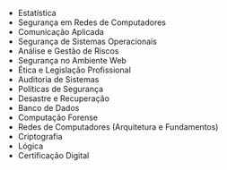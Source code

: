 - Estatística
- Segurança em Redes de Computadores
- Comunicação Aplicada
- Segurança de Sistemas Operacionais
- Análise e Gestão de Riscos
- Segurança no Ambiente Web
- Ética e Legislação Profissional
- Auditoria de Sistemas
- Políticas de Segurança
- Desastre e Recuperação
- Banco de Dados
- Computação Forense
- Redes de Computadores (Arquitetura e Fundamentos)
- Criptografia
- Lógica
- Certificação Digital 
